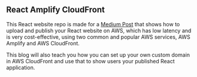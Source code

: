 ## React Amplify CloudFront

This React website repo is made for a [Medium Post](https://bit.ly/3rtpKqi) that shows how to upload and publish your React website on AWS, which has low latency and is very cost-effective, using two common and popular AWS services, AWS Amplify and AWS CloudFront. 

This blog will also teach you how you can set up your own custom domain in AWS CloudFront and use that to show users your published React application.
